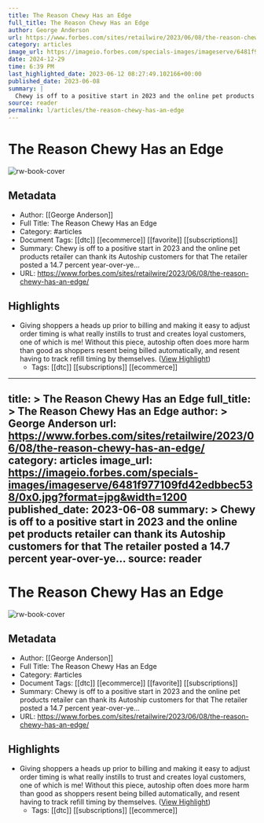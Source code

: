 ```yaml
---
title: The Reason Chewy Has an Edge
full_title: The Reason Chewy Has an Edge
author: George Anderson
url: https://www.forbes.com/sites/retailwire/2023/06/08/the-reason-chewy-has-an-edge/
category: articles
image_url: https://imageio.forbes.com/specials-images/imageserve/6481f977109fd42edbbec538/0x0.jpg?format=jpg&width=1200
date: 2024-12-29
time: 6:39 PM
last_highlighted_date: 2023-06-12 08:27:49.102166+00:00
published_date: 2023-06-08
summary: |
  Chewy is off to a positive start in 2023 and the online pet products retailer can thank its Autoship customers for that The retailer posted a 14.7 percent year-over-ye...
source: reader
permalink: l/articles/the-reason-chewy-has-an-edge
---
```

# The Reason Chewy Has an Edge

![rw-book-cover](https://imageio.forbes.com/specials-images/imageserve/6481f977109fd42edbbec538/0x0.jpg?format=jpg&width=1200)

## Metadata
- Author: [[George Anderson]]
- Full Title: The Reason Chewy Has an Edge
- Category: #articles
- Document Tags: [[dtc]] [[ecommerce]] [[favorite]] [[subscriptions]] 
- Summary: Chewy is off to a positive start in 2023 and the online pet products retailer can thank its Autoship customers for that The retailer posted a 14.7 percent year-over-ye...
- URL: https://www.forbes.com/sites/retailwire/2023/06/08/the-reason-chewy-has-an-edge/

## Highlights
- Giving shoppers a heads up prior to billing and making it easy to adjust order timing is what really instills to trust and creates loyal customers, one of which is me! Without this piece, autoship often does more harm than good as shoppers resent being billed automatically, and resent having to track refill timing by themselves. ([View Highlight](https://read.readwise.io/read/01h2qbft8k4m0vtanxs6mhrf1y))
    - Tags: [[dtc]] [[subscriptions]] [[ecommerce]] 


---
title: >
  The Reason Chewy Has an Edge
full_title: >
  The Reason Chewy Has an Edge
author: >
  George Anderson
url: https://www.forbes.com/sites/retailwire/2023/06/08/the-reason-chewy-has-an-edge/
category: articles
image_url: https://imageio.forbes.com/specials-images/imageserve/6481f977109fd42edbbec538/0x0.jpg?format=jpg&width=1200
published_date: 2023-06-08
summary: >
  Chewy is off to a positive start in 2023 and the online pet products retailer can thank its Autoship customers for that The retailer posted a 14.7 percent year-over-ye...
source: reader
---
# The Reason Chewy Has an Edge

![rw-book-cover](https://imageio.forbes.com/specials-images/imageserve/6481f977109fd42edbbec538/0x0.jpg?format=jpg&width=1200)

## Metadata
- Author: [[George Anderson]]
- Full Title: The Reason Chewy Has an Edge
- Category: #articles
- Document Tags: [[dtc]] [[ecommerce]] [[favorite]] [[subscriptions]] 
- Summary: Chewy is off to a positive start in 2023 and the online pet products retailer can thank its Autoship customers for that The retailer posted a 14.7 percent year-over-ye...
- URL: https://www.forbes.com/sites/retailwire/2023/06/08/the-reason-chewy-has-an-edge/

## Highlights
- Giving shoppers a heads up prior to billing and making it easy to adjust order timing is what really instills to trust and creates loyal customers, one of which is me! Without this piece, autoship often does more harm than good as shoppers resent being billed automatically, and resent having to track refill timing by themselves. ([View Highlight](https://read.readwise.io/read/01h2qbft8k4m0vtanxs6mhrf1y))
    - Tags: [[dtc]] [[subscriptions]] [[ecommerce]] 


